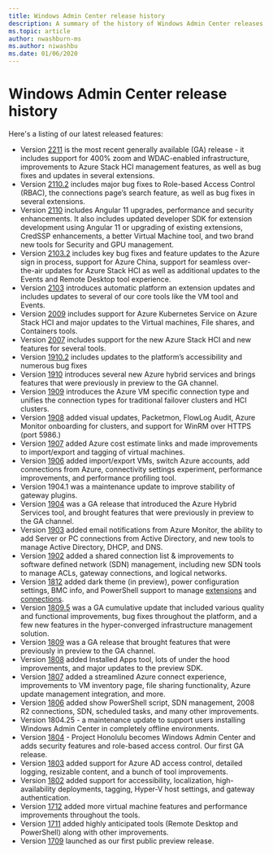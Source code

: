 ```yaml
---
title: Windows Admin Center release history
description: A summary of the history of Windows Admin Center releases, including links to download them.
ms.topic: article
author: nwashburn-ms
ms.author: niwashbu
ms.date: 01/06/2020
---
```

# Windows Admin Center release history

Here's a listing of our latest released features:

- Version [2211](https://aka.ms/wac2211) is the most recent generally available (GA) release - it includes support for 400% zoom and WDAC-enabled infrastructure, improvements to Azure Stack HCI management features, as well as bug fixes and updates in several extensions.
- Version [2110.2](https://aka.ms/wac2110.2) includes major bug fixes to Role-based Access Control (RBAC), the connections page’s search feature, as well as bug fixes in several extensions.
- Version [2110](https://aka.ms/wac2110) includes Angular 11 upgrades, performance and security enhancements. It also includes updated developer SDK for extension development using Angular 11 or upgrading of existing extensions, CredSSP enhancements, a better Virtual Machine tool, and two brand new tools for Security and GPU management.
- Version [2103.2](https://aka.ms/wac2103.2) includes key bug fixes and feature updates to the Azure sign in process, support for Azure China, support for seamless over-the-air updates for Azure Stack HCI as well as additional updates to the Events and Remote Desktop tool experience.
- Version [2103](https://aka.ms/wac2103) introduces automatic platform an extension updates and includes updates to several of our core tools like the VM tool and Events.
- Version [2009](https://aka.ms/wac2009) includes support for Azure Kubernetes Service on Azure Stack HCI and major updates to the Virtual machines, File shares, and Containers tools.
- Version [2007](https://aka.ms/wac2007) includes support for the new Azure Stack HCI and new features for several tools.
- Version [1910.2](https://aka.ms/wac1910.2) includes updates to the platform’s accessibility and numerous bug fixes
- Version [1910](https://aka.ms/wac1910) introduces several new Azure hybrid services and brings features that were previously in preview to the GA channel.
- Version [1909](https://aka.ms/wac1909) introduces the Azure VM specific connection type and unifies the connection types for traditional failover clusters and HCI clusters.
- Version [1908](https://aka.ms/wac1908) added visual updates, Packetmon, FlowLog Audit, Azure Monitor onboarding for clusters, and support for WinRM over HTTPS (port 5986.)
- Version [1907](https://aka.ms/wac1907) added Azure cost estimate links and made improvements to import/export and tagging of virtual machines.
- Version [1906](https://aka.ms/wac1906) added import/export VMs, switch Azure accounts, add connections from Azure, connectivity settings experiment, performance improvements, and performance profiling tool.
- Version 1904.1 was a maintenance update to improve stability of gateway plugins.
- Version [1904](https://aka.ms/wac1904) was a GA release that introduced the Azure Hybrid Services tool, and brought features that were previously in preview to the GA channel.
- Version [1903](https://aka.ms/wac1903) added email notifications from Azure Monitor, the ability to add Server or PC connections from Active Directory, and new tools to manage Active Directory, DHCP, and DNS.
- Version [1902](https://aka.ms/wac1902) added a shared connection list & improvements to software defined network (SDN) management, including new SDN tools to manage ACLs, gateway connections, and logical networks.
- Version [1812](https://aka.ms/wac1812) added dark theme (in preview), power configuration settings, BMC info, and PowerShell support to manage [extensions](../configure/using-extensions.md#manage-extensions-with-powershell) and [connections](../use/get-started.md#use-powershell-to-import-or-export-your-connections-with-tags).
- Version [1809.5](https://aka.ms/wac1809.5) was a GA cumulative update that included various quality and functional improvements, bug fixes throughout the platform, and a few new features in the hyper-converged infrastructure management solution.
- Version [1809](https://cloudblogs.microsoft.com/windowsserver/2018/09/20/windows-admin-center-1809-and-sdk-now-generally-available/) was a GA release that brought features that were previously in preview to the GA channel.
- Version [1808](https://aka.ms/WACPreview1808-InsiderBlog) added Installed Apps tool, lots of under the hood improvements, and major updates to the preview SDK.
- Version [1807](https://aka.ms/WACPreview1807-InsiderBlog) added a streamlined Azure connect experience, improvements to VM inventory page, file sharing functionality, Azure update management integration, and more.
- Version [1806](https://aka.ms/WACPreview1806-InsiderBlog) added show PowerShell script, SDN management, 2008 R2 connections, SDN, scheduled tasks, and many other improvements.
- Version 1804.25 - a maintenance update to support users installing Windows Admin Center in completely offline environments.
- Version [1804](https://cloudblogs.microsoft.com/windowsserver/2018/04/12/announcing-windows-admin-center-our-reimagined-management-experience/) - Project Honolulu becomes Windows Admin Center and adds security features and role-based access control. Our first GA release.
- Version [1803](https://blogs.windows.com/windowsexperience/2018/03/13/announcing-project-honolulu-technical-preview-1803-and-rsat-insider-preview-for-windows-10) added support for Azure AD access control, detailed logging, resizable content, and a bunch of tool improvements.
- Version [1802](https://blogs.windows.com/windowsexperience/2018/02/13/announcing-windows-server-insider-preview-build-17093-project-honolulu-technical-preview-1802) added support for accessibility, localization, high-availability deployments, tagging, Hyper-V host settings, and gateway authentication.
- Version [1712](https://blogs.windows.com/windowsexperience/2017/12/19/announcing-project-honolulu-technical-preview-1712-build-05002) added more virtual machine features and performance improvements throughout the tools.
- Version [1711](https://cloudblogs.microsoft.com/windowsserver/2017/12/01/1711-update-to-project-honolulu-technical-preview-is-now-available/) added highly anticipated tools (Remote Desktop and PowerShell) along with other improvements.
- Version [1709](https://cloudblogs.microsoft.com/windowsserver/2017/09/22/project-honolulu-technical-preview-is-now-available-for-download/) launched as our first public preview release.
